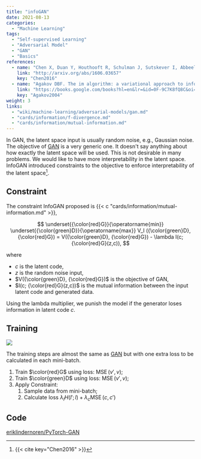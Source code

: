 ```yaml
---
title: "infoGAN"
date: 2021-08-13
categories:
  - "Machine Learning"
tags:
  - "Self-supervised Learning"
  - "Adversarial Model"
  - "GAN"
  - "Basics"
references:
  - name: "Chen X, Duan Y, Houthooft R, Schulman J, Sutskever I, Abbeel P. InfoGAN: Interpretable Representation Learning by Information Maximizing Generative Adversarial Nets. arXiv [cs.LG]. 2016. Available: http://arxiv.org/abs/1606.03657"
    link: "http://arxiv.org/abs/1606.03657"
    key: "Chen2016"
  - name: "Agakov DBF. The im algorithm: a variational approach to information maximization. Adv Neural Inf Process Syst. 2004. Available: https://books.google.com/books?hl=en&lr=&id=0F-9C7K8fQ8C&oi=fnd&pg=PA201&dq=Algorithm+variational+approach+Information+Maximization+Barber+Agakov&ots=TJGrkVS610&sig=yTKM2ZdcZQBTY4e5Vqk42ayUDxo"
    link: "https://books.google.com/books?hl=en&lr=&id=0F-9C7K8fQ8C&oi=fnd&pg=PA201&dq=Algorithm+variational+approach+Information+Maximization+Barber+Agakov&ots=TJGrkVS610&sig=yTKM2ZdcZQBTY4e5Vqk42ayUDxo"
    key: "Agakov2004"
weight: 3
links:
  - "wiki/machine-learning/adversarial-models/gan.md"
  - "cards/information/f-divergence.md"
  - "cards/information/mutual-information.md"
---
```



In GAN, the latent space input is usually random noise, e.g., Gaussian noise. The objective of [GAN](gan.md) is a very generic one. It doesn't say anything about how exactly the latent space will be used. This is not desirable in many problems. We would like to have more interpretability in the latent space. InfoGAN introduced constraints to the objective to enforce interpretability of the latent space[^Chen2016].


## Constraint

The constraint InfoGAN proposed is {{< c "cards/information/mutual-information.md" >}},

$$
\underset{{\color{red}G}}{\operatorname{min}} \underset{{\color{green}D}}{\operatorname{max}} V_I ({\color{green}D}, {\color{red}G}) = V({\color{green}D}, {\color{red}G}) - \lambda I(c; {\color{red}G}(z,c)),
$$

where

- $c$ is the latent code,
- $z$ is the random noise input,
- $V({\color{green}D}, {\color{red}G})$ is the objective of GAN,
- $I(c; {\color{red}G}(z,c))$ is the mutual information between the input latent code and generated data.


Using the lambda multiplier, we punish the model if the generator loses information in latent code $c$.


## Training

![](assets/infogan/infogan-structure-1.jpeg)

The training steps are almost the same as [GAN](gan.md) but with one extra loss to be calculated in each mini-batch.

1. Train $\color{red}G$ using loss: $\operatorname{MSE}(v', v)$;
2. Train $\color{green}D$ using loss: $\operatorname{MSE}(v', v)$;
3. Apply Constraint:
    1. Sample data from mini-batch;
    2. Calculate loss $\lambda_{l} H(l';l)+\lambda_c \operatorname{MSE}(c,c')$



## Code


[eriklindernoren/PyTorch-GAN](https://github.com/eriklindernoren/PyTorch-GAN/blob/master/implementations/infogan/infogan.py)


[^Chen2016]: {{< cite key="Chen2016" >}}

[^Agakov2004]: {{< cite key="Agakov2004" >}}